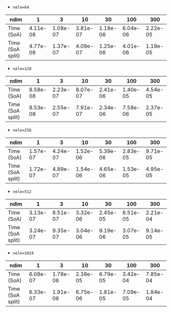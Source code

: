* `nele=64`

|            ndim|        1|        3|       10|       30|      100|      300|
|----------------|---------|---------|---------|---------|---------|---------|
|Time       (SoA)| 4.11e-08| 1.08e-07| 3.81e-07| 1.18e-06| 6.04e-06| 2.22e-05|
|Time (SoA split)| 4.77e-08| 1.37e-07| 4.09e-07| 1.25e-06| 4.01e-06| 1.19e-05|

* `nele=128`

|            ndim|        1|        3|       10|       30|      100|      300|
|----------------|---------|---------|---------|---------|---------|---------|
|Time       (SoA)| 8.58e-08| 2.23e-07| 8.07e-07| 2.41e-06| 1.40e-05| 4.54e-05|
|Time (SoA split)| 9.53e-08| 2.55e-07| 7.91e-07| 2.34e-06| 7.58e-06| 2.37e-05|

* `nele=256`

|            ndim|        1|        3|       10|       30|      100|      300|
|----------------|---------|---------|---------|---------|---------|---------|
|Time       (SoA)| 1.57e-07| 4.24e-07| 1.52e-06| 5.39e-06| 2.83e-05| 9.71e-05|
|Time (SoA split)| 1.72e-07| 4.89e-07| 1.54e-06| 4.65e-06| 1.53e-05| 4.95e-05|

* `nele=512`

|            ndim|        1|        3|       10|       30|      100|      300|
|----------------|---------|---------|---------|---------|---------|---------|
|Time       (SoA)| 3.13e-07| 8.51e-07| 3.32e-06| 2.45e-05| 6.51e-05| 2.21e-04|
|Time (SoA split)| 3.24e-07| 9.35e-07| 3.04e-06| 9.19e-06| 3.07e-05| 9.14e-05|

* `nele=1024`

|            ndim|        1|        3|       10|       30|      100|      300|
|----------------|---------|---------|---------|---------|---------|---------|
|Time       (SoA)| 6.08e-07| 1.78e-06| 2.38e-05| 6.79e-05| 3.42e-04| 7.85e-04|
|Time (SoA split)| 6.33e-07| 1.91e-06| 6.75e-06| 1.81e-05| 7.09e-05| 1.84e-04|

